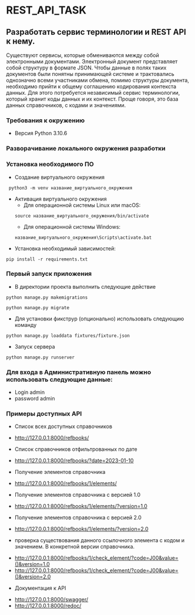 # REST_API_TASK


## Разработать сервис терминологии и REST API к нему.
Существуют сервисы, которые обмениваются между собой электронными документами. Электронный документ представляет собой структуру в формате
JSON.
Чтобы данные в полях таких документов были понятны принимающей системе и трактовались однозначно всеми участниками обмена, помимо структуры
документа, необходимо прийти к общему соглашению кодирования контекста данных.
Для этого потребуется независимый сервис терминологии, который хранит коды данных и их контекст. Проще говоря, это база данных справочников, с
кодами и значениями.

### Требования к окружению
  * Версия Python 3.10.6

### Разворачивание локального окружения разработки

### Установка необходимого ПО
* Создание виртуального окружения 
 ```commandline
  python3 -m venv название_виртуального_окружения
 ```
* Активация виртуального окружения
  - Для операционной системы Linux или macOS:
  ```commandline
  source название_виртуального_окружения/bin/activate
  ```
  - Для операционной системы Windows:
  ```commandline
  название_виртуального_окружения\Scripts\activate.bat
  ```
* Установка необходимый зависимостей:
```commandline
pip install -r requirements.txt
```
### Первый запуск приложения
* В директории проекта выполнить следующие действие
```commandline
python manage.py makemigrations
```
```commandline
python manage.py migrate
```
* Для установки фикструр (опционально) использовать следующию команду
```commandline
python manage.py loaddata fixtures/fixture.json
```
* Запуск сервера
```commandline
python manage.py runserver
```
### Для входа в Административную панель можно использовать следующие данные:
 - Login admin
 - password admin
### Примеры доступных API
* Список всех доступных справочников 
 - http://127.0.0.1:8000/refbooks/
 * Список справочников отфильтрованных по дате 
 - http://127.0.0.1:8000/refbooks/?date=2023-01-10 
 * Получение элементов справочника
 - http://127.0.0.1:8000/refbooks/1/elements/ 
 * Получение элементов справочника с версией 1.0
 - http://127.0.0.1:8000/refbooks/1/elements/?version=1.0 
 * Получение элементов справочника с версией 2.0
 - http://127.0.0.1:8000/refbooks/1/elements/?version=2.0 
 * проверка существования данного ссылочного элемента с кодом и значением.
   В конкретной версии справочника. 
 - http://127.0.0.1:8000/refbooks/1/check_element/?code=J00&value=()&version=1.0  
 - http://127.0.0.1:8000/refbooks/1/check_element/?code=J00&value=()&version=2.0 
 * Документация к API
 - http://127.0.0.1:8000/swagger/
 - http://127.0.0.1:8000/redoc/
 



